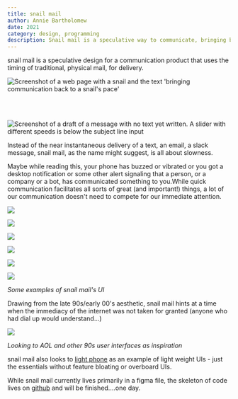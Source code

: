 ```yaml
---
title: snail mail
author: Annie Bartholomew
date: 2021
category: design, programming
description: Snail mail is a speculative way to communicate, bringing back the surprise and delight of traditional mail that isn't instantaneous. 
---
```

snail mail is a speculative design for a communication product that uses the timing of traditional, physical mail, for delivery. 

![Screenshot of a web page with a snail and the text 'bringing communication back to a snail's pace'](assets/images/snail-mail-01.png)


<br>
<br> 

![Screenshot of a draft of a message with no text yet written. A slider with different speeds is below the subject line input](assets/images/snail-mail-02.png)


Instead of the near instantaneous delivery of a text, an email, a slack message, snail mail, as the name might suggest, is all about slowness. 


Maybe while reading this, your phone has buzzed or vibrated or you got a desktop notification or some other alert signaling that a person, or a company or a bot, has communicated something to you.While quick communication facilitates all sorts of great (and important!) things, a lot of our communication doesn't need to compete for our immediate attention. 

![](assets/images/snail-mail-08.png)

![](assets/images/snail-mail-09.png)

![](assets/images/snail-mail-03.png)

![](assets/images/snail-mail-04.png)

![](assets/images/snail-mail-05.png)

![](assets/images/snail-mail-06.png)

*Some examples of snail mail's UI*



Drawing from the late 90s/early 00's aesthetic, snail mail hints at a time when the immediacy of the internet was not taken for granted (anyone who had dial up would understand...)

![](assets/images/snail-mail-07.png)

*Looking to AOL and other 90s user interfaces as inspiration*

snail mail also looks to [light phone](https://www.thelightphone.com/) as an example of light weight UIs - just the essentials without feature bloating or overboard UIs. 

While snail mail currently lives primarily in a figma file, the skeleton of code lives on [github](https://github.com/anniebart/snail-mail) and will be finished....one day. 




